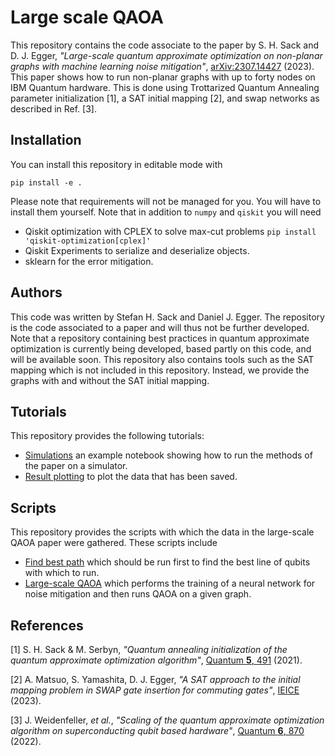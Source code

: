 # Large scale QAOA
This repository contains the code associate to the paper by S. H. Sack and 
D. J. Egger, *"Large-scale quantum approximate optimization on non-planar 
graphs with machine learning noise mitigation"*, [arXiv:2307.14427](https://arxiv.org/abs/2307.14427) (2023).
This paper shows how to run non-planar graphs with up to forty nodes on IBM Quantum hardware.
This is done using Trottarized Quantum Annealing parameter initialization [1], a SAT initial mapping [2], 
and swap networks as described in Ref. [3]. 

## Installation

You can install this repository in editable mode with
```commandline
pip install -e .
```
Please note that requirements will not be managed for you.
You will have to install them yourself.
Note that in addition to `numpy` and `qiskit` you will need

* Qiskit optimization with CPLEX to solve max-cut problems `pip install 'qiskit-optimization[cplex]'`
* Qiskit Experiments to serialize and deserialize objects.
* sklearn for the error mitigation.

## Authors

This code was written by Stefan H. Sack and Daniel J. Egger.
The repository is the code associated to a paper and will thus
not be further developed.
Note that a repository containing best practices in quantum approximate optimization
is currently being developed, based partly on this code, and will be available soon.
This repository also contains tools such as the SAT mapping which is not included in this
repository.
Instead, we provide the graphs with and without the SAT initial mapping.

## Tutorials

This repository provides the following tutorials:

* [Simulations](https://github.com/eggerdj/large_scale_qaoa/blob/main/notebooks/simulations.ipynb) an example notebook showing how to run the methods of the paper on a simulator.
* [Result plotting](https://github.com/eggerdj/large_scale_qaoa/blob/main/notebooks/plot_results.ipynb) to plot the data that has been saved.

## Scripts

This repository provides the scripts with which the data in the large-scale QAOA paper were gathered. These scripts include

* [Find best path](https://github.com/eggerdj/large_scale_qaoa/blob/main/scripts/find_best_path.py) which should be run first to find the best line of qubits with which to run.
* [Large-scale QAOA](https://github.com/eggerdj/large_scale_qaoa/blob/main/scripts/large_scale_qaoa.py) which performs the training of a neural network for noise mitigation and then runs QAOA on a given graph.

## References

[1] S. H. Sack & M. Serbyn, *"Quantum annealing initialization of the quantum approximate optimization algorithm"*, [Quantum **5**, 491](https://doi.org/10.22331/q-2021-07-01-491) (2021).

[2] A. Matsuo, S. Yamashita, D. J. Egger, *"A SAT approach to the initial mapping problem in SWAP gate insertion for commuting gates"*, [IEICE](https://doi.org/10.1587/transfun.2022EAP1159) (2023).

[3] J. Weidenfeller, *et al.*, *"Scaling of the quantum approximate optimization algorithm on superconducting qubit based hardware"*, [Quantum **6**, 870](https://doi.org/10.22331/q-2022-12-07-870) (2022).
